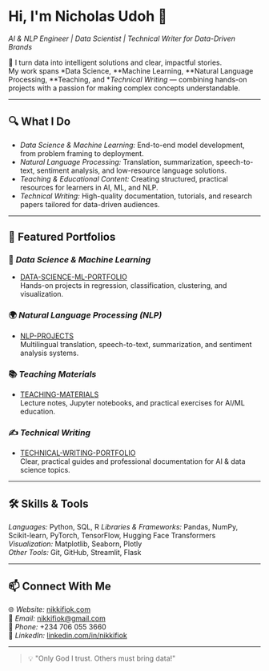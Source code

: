 # Hi, I'm Nicholas Udoh 👋  
*AI & NLP Engineer | Data Scientist | Technical Writer for Data-Driven Brands*  

🚀 I turn data into intelligent solutions and clear, impactful stories.  
My work spans *Data Science, **Machine Learning, **Natural Language Processing, **Teaching, and **Technical Writing* — combining hands-on projects with a passion for making complex concepts understandable.  

---

## 🔍 What I Do  
- *Data Science & Machine Learning:* End-to-end model development, from problem framing to deployment.  
- *Natural Language Processing:* Translation, summarization, speech-to-text, sentiment analysis, and low-resource language solutions.  
- *Teaching & Educational Content:* Creating structured, practical resources for learners in AI, ML, and NLP.  
- *Technical Writing:* High-quality documentation, tutorials, and research papers tailored for data-driven audiences.  

---

## 📂 Featured Portfolios  

### 🧠 *Data Science & Machine Learning*
- [DATA-SCIENCE-ML-PORTFOLIO](https://github.com/N-UDOH/DATA-SCIENCE-ML-PORTFOLIO)  
  Hands-on projects in regression, classification, clustering, and visualization.  

### 🌍 *Natural Language Processing (NLP)*
- [NLP-PROJECTS](https://github.com/N-UDOH/NLP-PROJECTS)  
  Multilingual translation, speech-to-text, summarization, and sentiment analysis systems.  

### 📚 *Teaching Materials*
- [TEACHING-MATERIALS](https://github.com/N-UDOH/TEACHING-MATERIALS)  
  Lecture notes, Jupyter notebooks, and practical exercises for AI/ML education.  

### ✍ *Technical Writing*
- [TECHNICAL-WRITING-PORTFOLIO](https://github.com/N-UDOH/TECHNICAL-WRITING-PORTFOLIO)  
  Clear, practical guides and professional documentation for AI & data science topics.  

---

## 🛠 Skills & Tools  
*Languages:* Python, SQL, R 
*Libraries & Frameworks:* Pandas, NumPy, Scikit-learn, PyTorch, TensorFlow, Hugging Face Transformers  
*Visualization:* Matplotlib, Seaborn, Plotly  
*Other Tools:* Git, GitHub, Streamlit, Flask  

---

## 📫 Connect With Me  
🌐 *Website:* [nikkifiok.com](https://nikkifiok.com)  
📧 *Email:* nikkifiok@gmail.com  
📱 *Phone:* +234 706 055 3660  
💼 *LinkedIn:* [linkedin.com/in/nikkifiok](https://linkedin.com/in/nikkifiok)  

---

> 💡 "Only God I trust. Others must bring data!"
<!--
**N-UDOH/N-UDOH** is a ✨ _special_ ✨ repository because its `README.md` (this file) appears on your GitHub profile.

Here are some ideas to get you started:

- 🔭 I’m currently working on ...
- 🌱 I’m currently learning ...
- 👯 I’m looking to collaborate on ...
- 🤔 I’m looking for help with ...
- 💬 Ask me about ...
- 📫 How to reach me: ...
- 😄 Pronouns: ...
- ⚡ Fun fact: ...
-->
